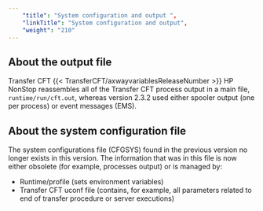```yaml
---
    "title": "System configuration and output ",
    "linkTitle": "System configuration and output",
    "weight": "210"
---
```

About the output file
---------------------

Transfer CFT {{< TransferCFT/axwayvariablesReleaseNumber  >}} HP NonStop reassembles all of the Transfer CFT process output in a main file, `runtime/run/cft.out`, whereas version 2.3.2 used either spooler output (one per process) or event messages (EMS).

About the system configuration file
-----------------------------------

The system configurations file (CFGSYS) found in the previous version no longer exists in this version. The information that was in this file is now either obsolete (for example, processes output) or is managed by:

- Runtime/profile (sets environment variables)
- Transfer CFT uconf file (contains, for example, all parameters related to end of transfer procedure or server executions)
